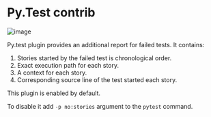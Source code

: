 # Py.Test contrib

![image](/static/pytest.png)

Py.test plugin provides an additional report for failed tests. It
contains:

1. Stories started by the failed test is chronological order.
2. Exact execution path for each story.
3. A context for each story.
4. Corresponding source line of the test started each story.

This plugin is enabled by default.

To disable it add `-p no:stories` argument to the `pytest` command.
